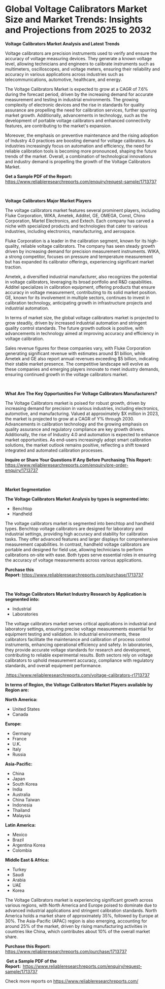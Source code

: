 <p><h1>Global Voltage Calibrators Market Size and Market Trends: Insights and Projections from 2025 to 2032</h1></p><p><strong>Voltage Calibrators Market Analysis and Latest Trends</strong></p>
<p><p>Voltage calibrators are precision instruments used to verify and ensure the accuracy of voltage measuring devices. They generate a known voltage level, allowing technicians and engineers to calibrate instruments such as multimeters, oscilloscopes, and voltage meters, ensuring their reliability and accuracy in various applications across industries such as telecommunications, automotive, healthcare, and energy.</p><p>The Voltage Calibrators Market is expected to grow at a CAGR of 7.6% during the forecast period, driven by the increasing demand for accurate measurement and testing in industrial environments. The growing complexity of electronic devices and the rise in standards for quality assurance are propelling the need for calibration services, further spurring market growth. Additionally, advancements in technology, such as the development of portable voltage calibrators and enhanced connectivity features, are contributing to the market's expansion. </p><p>Moreover, the emphasis on preventive maintenance and the rising adoption of Industry 4.0 practices are boosting demand for voltage calibrators. As industries increasingly focus on automation and efficiency, the need for reliable calibration tools is becoming more pronounced, shaping the future trends of the market. Overall, a combination of technological innovations and industry demand is propelling the growth of the Voltage Calibrators Market.</p></p>
<p><strong>Get a Sample PDF of the Report:&nbsp;</strong> <a href="https://www.reliableresearchreports.com/enquiry/request-sample/1713737?utm_campaign=2278&utm_medium=2&utm_source=Github&utm_content=ia&utm_term=09042025&utm_id=voltage-calibrators">https://www.reliableresearchreports.com/enquiry/request-sample/1713737</a></p>
<p>&nbsp;</p>
<p><strong>Voltage Calibrators Major Market Players</strong></p>
<p><p>The voltage calibrators market features several prominent players, including Fluke Corporation, WIKA, Ametek, Additel, GE, OMEGA, Const, Chino Corporation, Martel Electronics, and Extech. Each company has carved a niche with specialized products and technologies that cater to various industries, including electronics, manufacturing, and aerospace.</p><p>Fluke Corporation is a leader in the calibration segment, known for its high-quality, reliable voltage calibrators. The company has seen steady growth driven by increasing demand for precision measurement instruments. WIKA, a strong competitor, focuses on pressure and temperature measurement but has expanded its calibrator offerings, experiencing significant market traction.</p><p>Ametek, a diversified industrial manufacturer, also recognizes the potential in voltage calibrators, leveraging its broad portfolio and R&D capabilities. Additel specializes in calibration equipment, offering products that ensure accuracy in voltage measurement, contributing to its solid market position. GE, known for its involvement in multiple sectors, continues to invest in calibration technology, anticipating growth in infrastructure projects and industrial automation.</p><p>In terms of market size, the global voltage calibrators market is projected to grow steadily, driven by increased industrial automation and stringent quality control standards. The future growth outlook is positive, with advancements in technology aimed at improving accuracy and efficiency in voltage calibration.</p><p>Sales revenue figures for these companies vary, with Fluke Corporation generating significant revenue with estimates around $1 billion, while Ametek and GE also report annual revenues exceeding $5 billion, indicating their stable market presence. The competitive landscape will evolve as these companies and emerging players innovate to meet industry demands, ensuring continued growth in the voltage calibrators market.</p></p>
<p>&nbsp;</p>
<p><strong>What Are The Key Opportunities For Voltage Calibrators Manufacturers?</strong></p>
<p><p>The Voltage Calibrators market is poised for robust growth, driven by increasing demand for precision in various industries, including electronics, automotive, and manufacturing. Valued at approximately $X million in 2023, the market is projected to grow at a CAGR of Y% through 2030. Advancements in calibration technology and the growing emphasis on quality assurance and regulatory compliance are key growth drivers. Additionally, the rise of Industry 4.0 and automation is expected to enhance market opportunities. As end-users increasingly adopt smart calibration solutions, the market outlook remains positive, reflecting a shift toward integrated and automated calibration processes.</p></p>
<p><strong>Inquire or Share Your Questions If Any Before Purchasing This Report:</strong> <a href="https://www.reliableresearchreports.com/enquiry/pre-order-enquiry/1713737?utm_campaign=2278&utm_medium=2&utm_source=Github&utm_content=ia&utm_term=09042025&utm_id=voltage-calibrators">https://www.reliableresearchreports.com/enquiry/pre-order-enquiry/1713737</a></p>
<p>&nbsp;</p>
<p><strong>Market Segmentation</strong></p>
<p><strong>The Voltage Calibrators Market Analysis by types is segmented into:</strong></p>
<p><ul><li>Benchtop</li><li>Handheld</li></ul></p>
<p><p>The voltage calibrators market is segmented into benchtop and handheld types. Benchtop voltage calibrators are designed for laboratory and industrial settings, providing high accuracy and stability for calibration tasks. They offer advanced features and larger displays for comprehensive measurement capabilities. In contrast, handheld voltage calibrators are portable and designed for field use, allowing technicians to perform calibrations on-site with ease. Both types serve essential roles in ensuring the accuracy of voltage measurements across various applications.</p></p>
<p><strong>Purchase this Report:&nbsp;</strong><a href="https://www.reliableresearchreports.com/purchase/1713737?utm_campaign=2278&utm_medium=2&utm_source=Github&utm_content=ia&utm_term=09042025&utm_id=voltage-calibrators">https://www.reliableresearchreports.com/purchase/1713737</a></p>
<p>&nbsp;</p>
<p><strong>The Voltage Calibrators Market Industry Research by Application is segmented into:</strong></p>
<p><ul><li>Industrial</li><li>Laboratories</li></ul></p>
<p><p>The voltage calibrators market serves critical applications in industrial and laboratory settings, ensuring precise voltage measurements essential for equipment testing and validation. In industrial environments, these calibrators facilitate the maintenance and calibration of process control instruments, enhancing operational efficiency and safety. In laboratories, they provide accurate voltage standards for research and development, contributing to reliable experimental results. Both sectors rely on voltage calibrators to uphold measurement accuracy, compliance with regulatory standards, and overall equipment performance.</p></p>
<p><a href="https://www.reliableresearchreports.com/voltage-calibrators-r1713737?utm_campaign=2278&utm_medium=2&utm_source=Github&utm_content=ia&utm_term=09042025&utm_id=voltage-calibrators">&nbsp;https://www.reliableresearchreports.com/voltage-calibrators-r1713737</a></p>
<p><strong>In terms of Region, the Voltage Calibrators Market Players available by Region are:</strong></p>
<p>
    <p> <strong> North America: </strong>
        <ul>
            <li>United States</li>
            <li>Canada</li>
        </ul>
        </p> 
    <p> <strong> Europe: </strong>
        <ul>
            <li>Germany</li>
            <li>France</li>
            <li>U.K.</li>
            <li>Italy</li>
            <li>Russia</li>
        </ul>
        </p> 
    <p> <strong> Asia-Pacific: </strong>
        <ul>
            <li>China</li>
            <li>Japan</li>
            <li>South Korea</li>
            <li>India</li>
            <li>Australia</li>
            <li>China Taiwan</li>
            <li>Indonesia</li>
            <li>Thailand</li>
            <li>Malaysia</li>
        </ul>
        </p> 
    <p> <strong> Latin America: </strong>
        <ul>
            <li>Mexico</li>
            <li>Brazil</li>
            <li>Argentina Korea</li>
            <li>Colombia</li>
        </ul>
        </p> 
    <p> <strong> Middle East & Africa: </strong>
        <ul>
            <li>Turkey</li>
            <li>Saudi</li>
            <li>Arabia</li>
            <li>UAE</li>
            <li>Korea</li>
        </ul>
    </p>
    </p>
<p><p>The Voltage Calibrators market is experiencing significant growth across various regions, with North America and Europe poised to dominate due to advanced industrial applications and stringent calibration standards. North America holds a market share of approximately 35%, followed by Europe at 30%. The Asia-Pacific (APAC) region is also emerging, accounting for around 25% of the market, driven by rising manufacturing activities in countries like China, which contributes about 10% of the overall market share.</p></p>
<p><strong>Purchase this Report: </strong><a href="https://www.reliableresearchreports.com/purchase/1713737?utm_campaign=2278&utm_medium=2&utm_source=Github&utm_content=ia&utm_term=09042025&utm_id=voltage-calibrators">https://www.reliableresearchreports.com/purchase/1713737</a></p>
<p>&nbsp;<strong>Get a Sample PDF of the Report:&nbsp;&nbsp;</strong><a href="https://www.reliableresearchreports.com/enquiry/request-sample/1713737?utm_campaign=2278&utm_medium=2&utm_source=Github&utm_content=ia&utm_term=09042025&utm_id=voltage-calibrators">https://www.reliableresearchreports.com/enquiry/request-sample/1713737</a></p>
<p><strong></strong></p>
<p>Check more reports on <a href="https://www.reliableresearchreports.com/?utm_campaign=2278&utm_medium=2&utm_source=Github&utm_content=ia&utm_term=09042025&utm_id=voltage-calibrators">https://www.reliableresearchreports.com/</a></p>